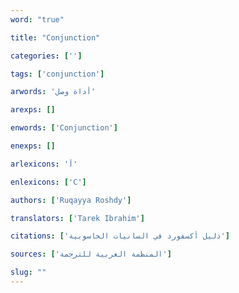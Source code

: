 ```yaml
---
word: "true"

title: "Conjunction"

categories: ['']

tags: ['conjunction']

arwords: 'أداة وصل'

arexps: []

enwords: ['Conjunction']

enexps: []

arlexicons: 'أ'

enlexicons: ['C']

authors: ['Ruqayya Roshdy']

translators: ['Tarek Ibrahim']

citations: ['دليل أكسفورد في السانيات الحاسوبية']

sources: ['المنظمة العربية للترجمة']

slug: ""
---
```


